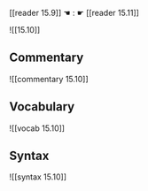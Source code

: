 [[reader 15.9]] ☚ : ☛ [[reader 15.11]]

![[15.10]]

## Commentary

![[commentary 15.10]]

## Vocabulary

![[vocab 15.10]]

## Syntax

![[syntax 15.10]]


